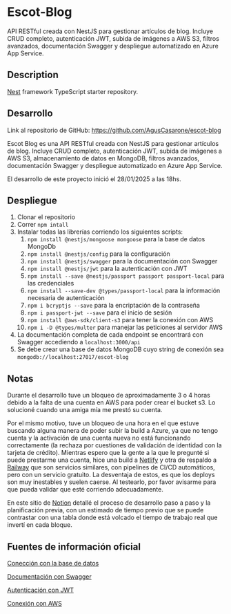 # Escot-Blog

API RESTful creada con NestJS para gestionar artículos de blog. Incluye CRUD completo, autenticación JWT, subida de imágenes a AWS S3, filtros avanzados, documentación Swagger y despliegue automatizado en Azure App Service.

## Description

[Nest](https://github.com/nestjs/nest) framework TypeScript starter repository.

## Desarrollo

Link al repositorio de GitHub: <https://github.com/AgusCasarone/escot-blog>

Escot Blog es una API RESTful creada con NestJS para gestionar artículos de blog. Incluye CRUD completo, autenticación JWT, subida de imágenes a AWS S3, almacenamiento de datos en MongoDB, filtros avanzados, documentación Swagger y despliegue automatizado en Azure App Service.

El desarrollo de este proyecto inició el 28/01/2025 a las 18hs.

## Despliegue

1. Clonar el repositorio
2. Correr `npm intall`
3. Instalar todas las librerías corriendo los siguientes scripts:
    1. `npm install @nestjs/mongoose mongoose` para la base de datos MongoDb
    2. `npm install @nestjs/config` para la configuración
    3. `npm install @nestjs/swagger` para la documentación con Swagger
    4. `npm install @nestjs/jwt` para la autenticación con JWT
    5. `npm install --save @nestjs/passport passport passport-local` para las credenciales
    6. `npm install --save-dev @types/passport-local` para la información necesaria de autenticación
    7. `npm i bcryptjs --save` para la encriptación de la contraseña
    8. `npm i passport-jwt --save` para el inicio de sesión
    9. `npm install @aws-sdk/client-s3` para tener la conexión con AWS
    10. `npm i -D @types/multer` para manejar las peticiones al servidor AWS
4. La documentación completa de cada endpoint se encontrará con Swagger accediendo a `localhost:3000/api`
5. Se debe crear una base de datos MongoDB cuyo string de conexión sea `mongodb://localhost:27017/escot-blog`

## Notas

Durante el desarrollo tuve un bloqueo de aproximadamente 3 o 4 horas debido a la falta de una cuenta en AWS para poder crear el bucket s3. Lo solucioné cuando una amiga mía me prestó su cuenta.

Por el mismo motivo, tuve un bloqueo de una hora en el que estuve buscando alguna manera de poder subir la build a Azure, ya que no tengo cuenta y la activación de una cuenta nueva no está funcionando correctamente (la rechaza por cuestiones de validación de identidad con la tarjeta de crédito). Mientras espero que la gente a la que le pregunté si puede prestarme una cuenta, hice una build a [Netlify](https://escot-blog.netlify.app/articles/)  y otra de respaldo a [Railway](https://escot-blog-production.up.railway.app/) que son servicios similares, con pipelines de CI/CD automáticos, pero con un servicio gratuito. La desventaja de estos, es que los deploys son muy inestables y suelen caerse. Al testearlo, por favor avisarme para que pueda validar que esté corriendo adecuadamente.

En este sitio de [Notion](https://agus-casarone.notion.site/Desaf-o-Escot-Blog-189aabca27a8807fbefcfc0e7cdf3144) detallé el proceso de desarrollo paso a paso y la planificación previa, con un estimado de tiempo previo que se puede contrastar con una tabla donde está volcado el tiempo de trabajo real que invertí en cada bloque.

## Fuentes de información oficial

[Conección con la base de datos](https://docs.nestjs.com/techniques/mongodb)

[Documentación con Swagger](https://docs.nestjs.com/openapi/introduction)

[Autenticación con JWT](https://docs.nestjs.com/security/authentication)

[Conexión con AWS](https://docs.nestjs.com/faq/serverless)
